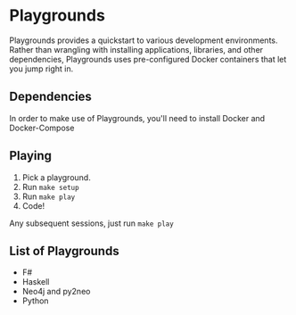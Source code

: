 # Playgrounds

Playgrounds provides a quickstart to various development environments. Rather
than wrangling with installing applications, libraries, and other dependencies,
Playgrounds uses pre-configured Docker containers that let you jump right in.

## Dependencies
In order to make use of Playgrounds, you'll need to install Docker and Docker-Compose

## Playing
1. Pick a playground.
2. Run `make setup`
3. Run `make play`
4. Code!

Any subsequent sessions, just run `make play`

## List of Playgrounds
* F#
* Haskell
* Neo4j and py2neo
* Python
